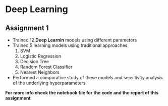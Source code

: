 # Deep Learning
## Assignment 1
- Trained  12 **Deep Learnin** models using different parameters
- Trained  5 learning models using traditional approaches 
  1. SVM
  2. Logistic Regression
  3. Decision Tree
  4. Random Forest Classifier
  5. Nearest Neighbors
- Performed a comparative study of these models and sensitivity analysis of the underlying hyperparameters

**For more info check the notebook file for the code and the report of this assignment**
